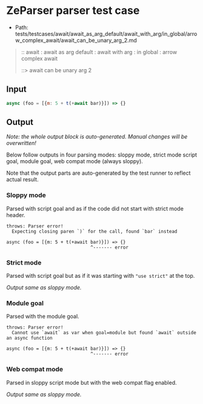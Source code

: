 # ZeParser parser test case

- Path: tests/testcases/await/await_as_arg_default/await_with_arg/in_global/arrow_complex_await/await_can_be_unary_arg_2.md

> :: await : await as arg default : await with arg : in global : arrow complex await
>
> ::> await can be unary arg 2

## Input

`````js
async (foo = [{m: 5 + t(+await bar)}]) => {}
`````

## Output

_Note: the whole output block is auto-generated. Manual changes will be overwritten!_

Below follow outputs in four parsing modes: sloppy mode, strict mode script goal, module goal, web compat mode (always sloppy).

Note that the output parts are auto-generated by the test runner to reflect actual result.

### Sloppy mode

Parsed with script goal and as if the code did not start with strict mode header.

`````
throws: Parser error!
  Expecting closing paren `)` for the call, found `bar` instead

async (foo = [{m: 5 + t(+await bar)}]) => {}
                               ^------- error
`````

### Strict mode

Parsed with script goal but as if it was starting with `"use strict"` at the top.

_Output same as sloppy mode._

### Module goal

Parsed with the module goal.

`````
throws: Parser error!
  Cannot use `await` as var when goal=module but found `await` outside an async function

async (foo = [{m: 5 + t(+await bar)}]) => {}
                               ^------- error
`````


### Web compat mode

Parsed in sloppy script mode but with the web compat flag enabled.

_Output same as sloppy mode._
